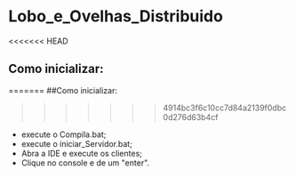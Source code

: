 # Lobo_e_Ovelhas_Distribuido

<<<<<<< HEAD
## Como inicializar:
=======
##Como inicializar:
>>>>>>> 4914bc3f6c10cc7d84a2139f0dbc0d276d63b4cf
  * execute o Compila.bat;
  * execute o iniciar_Servidor.bat;
  * Abra a IDE e execute os clientes;
  * Clique no console e de um "enter".
